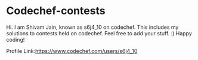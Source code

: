 # Codechef-contests
Hi. 
I am Shivam Jain, known as s6j4_10 on codechef. 
This includes my solutions to contests held on codechef.
Feel free to add your stuff. :)
Happy coding!

Profile Link:https://www.codechef.com/users/s6j4_10
